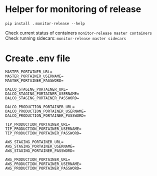 # Helper for monitoring of release
`pip install .`
`monitor-release --help`

Check current status of containers
`monitor-release master containers`
Check running sidecars:
`monitor-release master sidecars`

# Create .env file
```
MASTER_PORTAINER_URL=
MASTER_PORTAINER_USERNAME=
MASTER_PORTAINER_PASSWORD=

DALCO_STAGING_PORTAINER_URL=
DALCO_STAGING_PORTAINER_USERNAME=
DALCO_STAGING_PORTAINER_PASSWORD=

DALCO_PRODUCTION_PORTAINER_URL=
DALCO_PRODUCTION_PORTAINER_USERNAME=
DALCO_PRODUCTION_PORTAINER_PASSWORD=

TIP_PRODUCTION_PORTAINER_URL=
TIP_PRODUCTION_PORTAINER_USERNAME=
TIP_PRODUCTION_PORTAINER_PASSWORD=

AWS_STAGING_PORTAINER_URL=
AWS_STAGING_PORTAINER_USERNAME=
AWS_STAGING_PORTAINER_PASSWORD=

AWS_PRODUCTION_PORTAINER_URL=
AWS_PRODUCTION_PORTAINER_USERNAME=
AWS_PRODUCTION_PORTAINER_PASSWORD=
```

